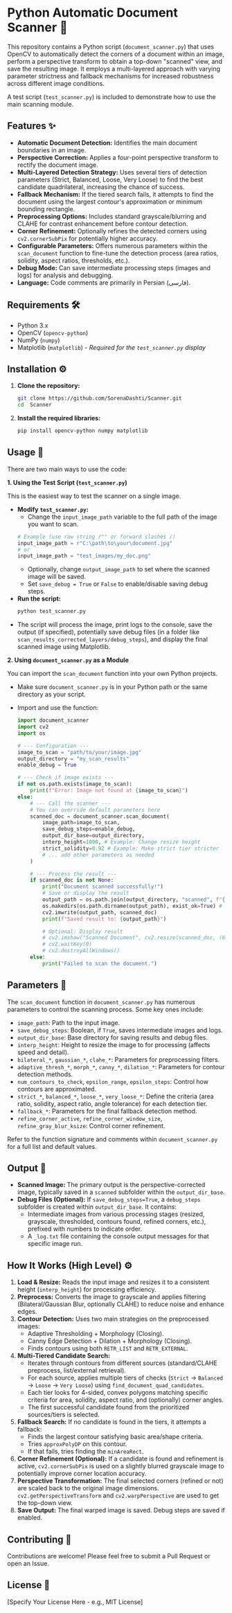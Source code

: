 # Python Automatic Document Scanner 📄

This repository contains a Python script (`document_scanner.py`) that uses OpenCV to automatically detect the corners of a document within an image, perform a perspective transform to obtain a top-down "scanned" view, and save the resulting image. It employs a multi-layered approach with varying parameter strictness and fallback mechanisms for increased robustness across different image conditions.

A test script (`test_scanner.py`) is included to demonstrate how to use the main scanning module.

## Features ✨

*   **Automatic Document Detection:** Identifies the main document boundaries in an image.
*   **Perspective Correction:** Applies a four-point perspective transform to rectify the document image.
*   **Multi-Layered Detection Strategy:** Uses several tiers of detection parameters (Strict, Balanced, Loose, Very Loose) to find the best candidate quadrilateral, increasing the chance of success.
*   **Fallback Mechanism:** If the tiered search fails, it attempts to find the document using the largest contour's approximation or minimum bounding rectangle.
*   **Preprocessing Options:** Includes standard grayscale/blurring and CLAHE for contrast enhancement before contour detection.
*   **Corner Refinement:** Optionally refines the detected corners using `cv2.cornerSubPix` for potentially higher accuracy.
*   **Configurable Parameters:** Offers numerous parameters within the `scan_document` function to fine-tune the detection process (area ratios, solidity, aspect ratios, thresholds, etc.).
*   **Debug Mode:** Can save intermediate processing steps (images and logs) for analysis and debugging.
*   **Language:** Code comments are primarily in Persian (فارسی).

## Requirements 🛠️

*   Python 3.x
*   OpenCV (`opencv-python`)
*   NumPy (`numpy`)
*   Matplotlib (`matplotlib`) - *Required for the `test_scanner.py` display*

## Installation ⚙️

1.  **Clone the repository:**
    ```bash
    git clone https://github.com/SorenaDashti/Scanner.git
    cd  Scanner
    ```
2.  **Install the required libraries:**
    ```bash
    pip install opencv-python numpy matplotlib
    ```

## Usage 🚀

There are two main ways to use the code:

**1. Using the Test Script (`test_scanner.py`)**

This is the easiest way to test the scanner on a single image.

*   **Modify `test_scanner.py`:**
    *   Change the `input_image_path` variable to the full path of the image you want to scan.
      ```python
      # Example (use raw string r"" or forward slashes /)
      input_image_path = r"C:\path\to\your\document.jpg"
      # or
      input_image_path = "test_images/my_doc.png"
      ```
    *   Optionally, change `output_image_path` to set where the scanned image will be saved.
    *   Set `save_debug = True` or `False` to enable/disable saving debug steps.
*   **Run the script:**
    ```bash
    python test_scanner.py
    ```
*   The script will process the image, print logs to the console, save the output (if specified), potentially save debug files (in a folder like `scan_results_corrected_layers/debug_steps`), and display the final scanned image using Matplotlib.

**2. Using `document_scanner.py` as a Module**

You can import the `scan_document` function into your own Python projects.

*   Make sure `document_scanner.py` is in your Python path or the same directory as your script.
*   Import and use the function:

    ```python
    import document_scanner
    import cv2
    import os

    # --- Configuration ---
    image_to_scan = "path/to/your/image.jpg"
    output_directory = "my_scan_results"
    enable_debug = True

    # --- Check if image exists ---
    if not os.path.exists(image_to_scan):
        print(f"Error: Image not found at {image_to_scan}")
    else:
        # --- Call the scanner ---
        # You can override default parameters here
        scanned_doc = document_scanner.scan_document(
            image_path=image_to_scan,
            save_debug_steps=enable_debug,
            output_dir_base=output_directory,
            interp_height=1000, # Example: Change resize height
            strict_solidity=0.92 # Example: Make strict tier stricter
            # ... add other parameters as needed
        )

        # --- Process the result ---
        if scanned_doc is not None:
            print("Document scanned successfully!")
            # Save or display the result
            output_path = os.path.join(output_directory, "scanned", f"{os.path.basename(image_to_scan)}_scanned.jpg")
            os.makedirs(os.path.dirname(output_path), exist_ok=True) # Ensure output dir exists
            cv2.imwrite(output_path, scanned_doc)
            print(f"Saved result to: {output_path}")

            # Optional: Display result
            # cv2.imshow("Scanned Document", cv2.resize(scanned_doc, (600, 800))) # Resize for display
            # cv2.waitKey(0)
            # cv2.destroyAllWindows()
        else:
            print("Failed to scan the document.")

    ```

## Parameters 🔧

The `scan_document` function in `document_scanner.py` has numerous parameters to control the scanning process. Some key ones include:

*   `image_path`: Path to the input image.
*   `save_debug_steps`: Boolean, if `True`, saves intermediate images and logs.
*   `output_dir_base`: Base directory for saving results and debug files.
*   `interp_height`: Height to resize the image to for processing (affects speed and detail).
*   `bilateral_*`, `gaussian_*`, `clahe_*`: Parameters for preprocessing filters.
*   `adaptive_thresh_*`, `morph_*`, `canny_*`, `dilation_*`: Parameters for contour detection methods.
*   `num_contours_to_check`, `epsilon_range`, `epsilon_steps`: Control how contours are approximated.
*   `strict_*`, `balanced_*`, `loose_*`, `very_loose_*`: Define the criteria (area ratio, solidity, aspect ratio, angle tolerance) for each detection tier.
*   `fallback_*`: Parameters for the final fallback detection method.
*   `refine_corner_active`, `refine_corner_window_size`, `refine_gray_blur_ksize`: Control corner refinement.

Refer to the function signature and comments within `document_scanner.py` for a full list and default values.

## Output 📁

*   **Scanned Image:** The primary output is the perspective-corrected image, typically saved in a `scanned` subfolder within the `output_dir_base`.
*   **Debug Files (Optional):** If `save_debug_steps=True`, a `debug_steps` subfolder is created within `output_dir_base`. It contains:
    *   Intermediate images from various processing stages (resized, grayscale, thresholded, contours found, refined corners, etc.), prefixed with numbers to indicate order.
    *   A `_log.txt` file containing the console output messages for that specific image run.

## How It Works (High Level) ⚙️

1.  **Load & Resize:** Reads the input image and resizes it to a consistent height (`interp_height`) for processing efficiency.
2.  **Preprocess:** Converts the image to grayscale and applies filtering (Bilateral/Gaussian Blur, optionally CLAHE) to reduce noise and enhance edges.
3.  **Contour Detection:** Uses two main strategies on the preprocessed images:
    *   Adaptive Thresholding + Morphology (Closing).
    *   Canny Edge Detection + Dilation + Morphology (Closing).
    *   Finds contours using both `RETR_LIST` and `RETR_EXTERNAL`.
4.  **Multi-Tiered Candidate Search:**
    *   Iterates through contours from different sources (standard/CLAHE preprocess, list/external retrieval).
    *   For each source, applies multiple tiers of checks (`Strict` -> `Balanced` -> `Loose` -> `Very Loose`) using `find_document_quad_candidates`.
    *   Each tier looks for 4-sided, convex polygons matching specific criteria for area, solidity, aspect ratio, and (optionally) corner angles.
    *   The first successful candidate found from the prioritized sources/tiers is selected.
5.  **Fallback Search:** If no candidate is found in the tiers, it attempts a fallback:
    *   Finds the largest contour satisfying basic area/shape criteria.
    *   Tries `approxPolyDP` on this contour.
    *   If that fails, tries finding the `minAreaRect`.
6.  **Corner Refinement (Optional):** If a candidate is found and refinement is active, `cv2.cornerSubPix` is used on a slightly blurred grayscale image to potentially improve corner location accuracy.
7.  **Perspective Transformation:** The final selected corners (refined or not) are scaled back to the original image dimensions. `cv2.getPerspectiveTransform` and `cv2.warpPerspective` are used to get the top-down view.
8.  **Save Output:** The final warped image is saved. Debug steps are saved if enabled.

## Contributing 🤝

Contributions are welcome! Please feel free to submit a Pull Request or open an Issue.

## License 📝

[Specify Your License Here - e.g., MIT License]
